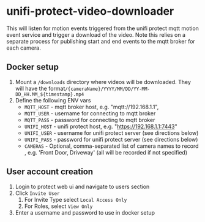 # unifi-protect-video-downloader

This will listen for motion events triggered from the unifi protect mqtt motion event service and trigger a download of the video. Note this relies on a separate process for publishing start and end events to the mqtt broker for each camera.

## Docker setup

1. Mount a `/downloads` directory where videos will be downloaded. They will have the format`/{cameraName}/YYYY/MM/DD/YY-MM-DD_HH.MM_${timestamp}.mp4`
2. Define the following ENV vars
   * `MQTT_HOST` - mqtt broker host, e.g. "mqtt://192.168.1.1",
   * `MQTT_USER` - username for connecting to mqtt broker
   * `MQTT_PASS` - password for connecting to mqtt broker
   * `UNIFI_HOST` - unifi protect host, e.g. "https://192.168.1.1:7443"
   * `UNIFI_USER` - username for unifi protect server (see directions below)
   * `UNIFI_PASS` - password for unifi protect server (see directions below)
   * `CAMERAS` - Optional, comma-separated list of camera names to record , e.g. 'Front Door, Driveway' (all will be recorded if not specified)

## User account creation

1. Login to protect web ui and navigate to users section
2. Click `Invite User`
   1. For Invite Type select `Local Access Only`
   2. For Roles, select `View Only`
3. Enter a username and password to use in docker setup
